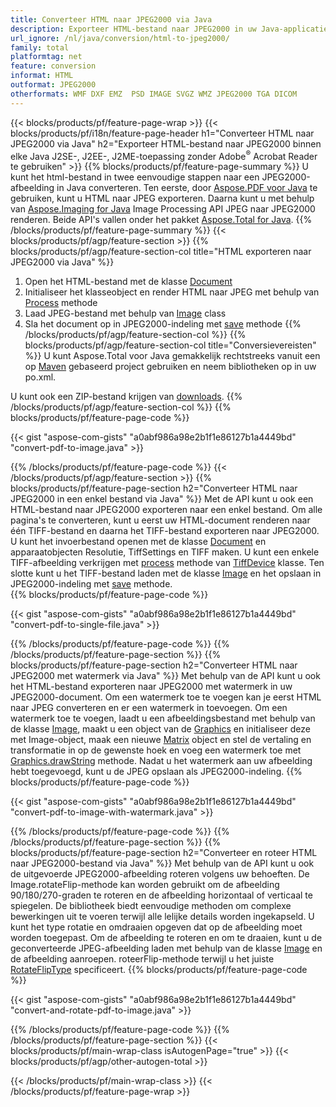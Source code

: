 ```yaml
---
title: Converteer HTML naar JPEG2000 via Java
description: Exporteer HTML-bestand naar JPEG2000 in uw Java-applicaties zonder een applicatie van derden te gebruiken
url_ignore: /nl/java/conversion/html-to-jpeg2000/
family: total
platformtag: net
feature: conversion
informat: HTML
outformat: JPEG2000
otherformats: WMF DXF EMZ  PSD IMAGE SVGZ WMZ JPEG2000 TGA DICOM
---
```

{{< blocks/products/pf/feature-page-wrap >}}
{{< blocks/products/pf/i18n/feature-page-header h1="Converteer HTML naar JPEG2000 via Java" h2="Exporteer HTML-bestand naar JPEG2000 binnen elke Java J2SE-, J2EE-, J2ME-toepassing zonder Adobe<sup>&reg;</sup> Acrobat Reader te gebruiken" >}}
{{% blocks/products/pf/feature-page-summary %}}
U kunt het html-bestand in twee eenvoudige stappen naar een JPEG2000-afbeelding in Java converteren. Ten eerste, door [Aspose.PDF voor Java](https://products.aspose.com/pdf/java/) te gebruiken, kunt u HTML naar JPEG exporteren. Daarna kunt u met behulp van [Aspose.Imaging for Java](https://products.aspose.com/imaging/java/) Image Processing API JPEG naar JPEG2000 renderen. Beide API's vallen onder het pakket [Aspose.Total for Java](https://products.aspose.com/total/java/).
{{% /blocks/products/pf/feature-page-summary  %}}
{{< blocks/products/pf/agp/feature-section >}}
{{% blocks/products/pf/agp/feature-section-col title="HTML exporteren naar JPEG2000 via Java" %}}
1. Open het HTML-bestand met de klasse [Document](https://reference.aspose.com/pdf/java/com.aspose.pdf/Document)
2. Initialiseer het klasseobject en render HTML naar JPEG met behulp van [Process](https://reference.aspose.com/pdf/java/com.aspose.pdf.devices/JpegDevice#process-com.aspose.pdf.Page-java.io.OutputStream-) methode
3. Laad JPEG-bestand met behulp van [Image](https://reference.aspose.com/imaging/java/com.aspose.imaging/Image) class
4. Sla het document op in JPEG2000-indeling met [save](https://reference.aspose.com/imaging/java/com.aspose.imaging/Image#save-java.lang.String-com.aspose.imaging.ImageOptionsBase-) methode
{{% /blocks/products/pf/agp/feature-section-col %}}
{{% blocks/products/pf/agp/feature-section-col title="Conversievereisten" %}}
U kunt Aspose.Total voor Java gemakkelijk rechtstreeks vanuit een op [Maven](https://releases.aspose.com/total/java/) gebaseerd project gebruiken en neem bibliotheken op in uw po.xml.

U kunt ook een ZIP-bestand krijgen van [downloads](https://releases.aspose.com/total/java).
{{% /blocks/products/pf/agp/feature-section-col %}}
{{% blocks/products/pf/feature-page-code %}}

{{< gist "aspose-com-gists" "a0abf986a98e2b1f1e86127b1a4449bd" "convert-pdf-to-image.java" >}}


{{% /blocks/products/pf/feature-page-code %}}
{{< /blocks/products/pf/agp/feature-section >}}
{{% blocks/products/pf/feature-page-section  h2="Converteer HTML naar JPEG2000 in een enkel bestand via Java" %}}
Met de API kunt u ook een HTML-bestand naar JPEG2000 exporteren naar een enkel bestand. Om alle pagina's te converteren, kunt u eerst uw HTML-document renderen naar één TIFF-bestand en daarna het TIFF-bestand exporteren naar JPEG2000. U kunt het invoerbestand openen met de klasse [Document](https://reference.aspose.com/pdf/java/com.aspose.pdf/Document) en apparaatobjecten Resolutie, TiffSettings en TIFF maken. U kunt een enkele TIFF-afbeelding verkrijgen met [process](https://reference.aspose.com/pdf/java/com.aspose.pdf.devices/TiffDevice#process-com.aspose.pdf.IDocument-int-int-java.io.OutputStream-) methode van [TiffDevice](https://reference.aspose.com/pdf/java/com.aspose.pdf.devices/TiffDevice) klasse. Ten slotte kunt u het TIFF-bestand laden met de klasse [Image](https://reference.aspose.com/imaging/java/com.aspose.imaging/Image) en het opslaan in JPEG2000-indeling met [save](https://reference.aspose.com/imaging/java/com.aspose.imaging/Image#save-java.lang.String-com.aspose.imaging.ImageOptionsBase-) methode.  
{{% blocks/products/pf/feature-page-code %}}

{{< gist "aspose-com-gists" "a0abf986a98e2b1f1e86127b1a4449bd" "convert-pdf-to-single-file.java" >}}

{{% /blocks/products/pf/feature-page-code  %}}
{{% /blocks/products/pf/feature-page-section %}}
{{% blocks/products/pf/feature-page-section  h2="Converteer HTML naar JPEG2000 met watermerk via Java" %}}
Met behulp van de API kunt u ook het HTML-bestand exporteren naar JPEG2000 met watermerk in uw JPEG2000-document. Om een watermerk toe te voegen kan je eerst HTML naar JPEG converteren en er een watermerk in toevoegen. Om een watermerk toe te voegen, laadt u een afbeeldingsbestand met behulp van de klasse [Image](https://reference.aspose.com/imaging/java/com.aspose.imaging/Image), maakt u een object van de [Graphics](https://reference.aspose.com/imaging/java/com.aspose.imaging/Graphics) en initialiseer deze met Image-object, maak een nieuwe [Matrix](https://reference.aspose.com/imaging/java/com.aspose.imaging/Matrix) object en stel de vertaling en transformatie in op de gewenste hoek en voeg een watermerk toe met [Graphics.drawString](https://reference.aspose.com/imaging/java/com.aspose.imaging/Graphics#drawString-java.lang.String-com.aspose.imaging.Font-com.aspose.imaging.Brush-float-float-) methode. Nadat u het watermerk aan uw afbeelding hebt toegevoegd, kunt u de JPEG opslaan als JPEG2000-indeling. 
{{% blocks/products/pf/feature-page-code %}}

{{< gist "aspose-com-gists" "a0abf986a98e2b1f1e86127b1a4449bd" "convert-pdf-to-image-with-watermark.java" >}}

{{% /blocks/products/pf/feature-page-code  %}}
{{% /blocks/products/pf/feature-page-section %}}
{{% blocks/products/pf/feature-page-section  h2="Converteer en roteer HTML naar JPEG2000-bestand via Java" %}}
Met behulp van de API kunt u ook de uitgevoerde JPEG2000-afbeelding roteren volgens uw behoeften. De Image.rotateFlip-methode kan worden gebruikt om de afbeelding 90/180/270-graden te roteren en de afbeelding horizontaal of verticaal te spiegelen. De bibliotheek biedt eenvoudige methoden om complexe bewerkingen uit te voeren terwijl alle lelijke details worden ingekapseld. U kunt het type rotatie en omdraaien opgeven dat op de afbeelding moet worden toegepast. Om de afbeelding te roteren en om te draaien, kunt u de geconverteerde JPEG-afbeelding laden met behulp van de klasse [Image](https://reference.aspose.com/imaging/java/com.aspose.imaging/Image) en de afbeelding aanroepen. roteerFlip-methode terwijl u het juiste [RotateFlipType](https://reference.aspose.com/imaging/java/com.aspose.imaging/RotateFlipType) specificeert. 
{{% blocks/products/pf/feature-page-code %}}

{{< gist "aspose-com-gists" "a0abf986a98e2b1f1e86127b1a4449bd" "convert-and-rotate-pdf-to-image.java" >}}

{{% /blocks/products/pf/feature-page-code  %}}
{{% /blocks/products/pf/feature-page-section %}}
{{< blocks/products/pf/main-wrap-class isAutogenPage="true" >}}
{{< blocks/products/pf/agp/other-autogen-total >}}

{{< /blocks/products/pf/main-wrap-class >}}
{{< /blocks/products/pf/feature-page-wrap >}}